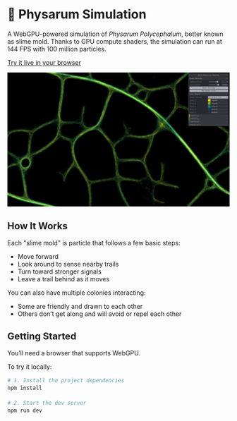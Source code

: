 # 🦠 Physarum Simulation

A WebGPU-powered simulation of _Physarum Polycephalum_, better known as slime mold.
Thanks to GPU compute shaders, the simulation can run at 144 FPS with 100 million particles.

[Try it live in your browser](https://tobiaslrn.github.io/physarum/)

![Physarum simulation example](resources/example_cells.jpg)

## How It Works

Each "slime mold" is particle that follows a few basic steps:

- Move forward
- Look around to sense nearby trails
- Turn toward stronger signals
- Leave a trail behind as it moves

You can also have multiple colonies interacting:

- Some are friendly and drawn to each other
- Others don’t get along and will avoid or repel each other

## Getting Started

You’ll need a browser that supports WebGPU.

To try it locally:

```bash
# 1. Install the project dependencies
npm install

# 2. Start the dev server
npm run dev
```
